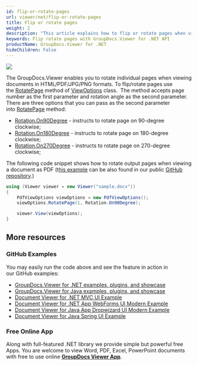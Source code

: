 ```yaml
---
id: flip-or-rotate-pages
url: viewer/net/flip-or-rotate-pages
title: Flip or rotate pages
weight: 2
description: "This article explains how to flip or rotate pages when viewing documents with GroupDocs.Viewer within your .NET applications."
keywords: Flip rotate pages with GroupDocs.Viewer for .NET API
productName: GroupDocs.Viewer for .NET
hideChildren: False
---
```

![](viewer/net/images/flip-or-rotate-pages.png)

The GroupDocs.Viewer enables you to rotate individual pages when viewing documents in HTML/PDF/JPG/PNG formats. To flip/rotate pages use the [RotatePage](https://apireference.groupdocs.com/net/viewer/groupdocs.viewer.options/viewoptions/methods/rotatepage) method of [ViewOptions](https://apireference.groupdocs.com/net/viewer/groupdocs.viewer.options/viewoptions) class.  The method accepts page number as the first parameter and rotation angle as the second parameter. There are three options that you can pass as the second parameter into [RotatePage](https://apireference.groupdocs.com/net/viewer/groupdocs.viewer.options/viewoptions/methods/rotatepage) method:

* [Rotation.On90Degree](https://apireference.groupdocs.com/net/viewer/groupdocs.viewer.options/rotation) - instructs to rotate page on 90-degree clockwise; 
* [Rotation.On180Degree](https://apireference.groupdocs.com/net/viewer/groupdocs.viewer.options/rotation) - instructs to rotate page on 180-degree clockwise;
* [Rotation.On270Degree](https://apireference.groupdocs.com/net/viewer/groupdocs.viewer.options/rotation) - instructs to rotate page on 270-degree clockwise;

The following code snippet shows how to rotate output pages when viewing a document as PDF (t[his example](https://github.com/groupdocs-viewer/GroupDocs.Viewer-for-.NET/blob/master/Examples/GroupDocs.Viewer.Examples.CSharp/AdvancedUsage/Rendering/CommonRenderingOptions/FlipRotatePages.cs) can be also found in our public [GitHub repository](https://github.com/groupdocs-viewer/GroupDocs.Viewer-for-.NET).)

```csharp
using (Viewer viewer = new Viewer("sample.docx"))
{
    PdfViewOptions viewOptions = new PdfViewOptions();
    viewOptions.RotatePage(1, Rotation.On90Degree);

    viewer.View(viewOptions);
}
```

## More resources

### GitHub Examples

You may easily run the code above and see the feature in action in our GitHub examples:

* [GroupDocs.Viewer for .NET examples, plugins, and showcase](https://github.com/groupdocs-viewer/GroupDocs.Viewer-for-.NET)
* [GroupDocs.Viewer for Java examples, plugins, and showcase](https://github.com/groupdocs-viewer/GroupDocs.Viewer-for-Java)
* [Document Viewer for .NET MVC UI Example](https://github.com/groupdocs-viewer/GroupDocs.Viewer-for-.NET-MVC)
* [Document Viewer for .NET App WebForms UI Modern Example](https://github.com/groupdocs-viewer/GroupDocs.Viewer-for-.NET-WebForms)
* [Document Viewer for Java App Dropwizard UI Modern Example](https://github.com/groupdocs-viewer/GroupDocs.Viewer-for-Java-Dropwizard)
* [Document Viewer for Java Spring UI Example](https://github.com/groupdocs-viewer/GroupDocs.Viewer-for-Java-Spring)

### Free Online App

Along with full-featured .NET library we provide simple but powerful free Apps.
You are welcome to view Word, PDF, Excel, PowerPoint documents with free to use online **[GroupDocs Viewer App](https://products.groupdocs.app/viewer)**.
